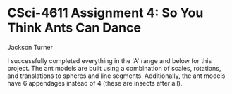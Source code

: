 # CSci-4611 Assignment 4: So You Think Ants Can Dance
Jackson Turner

I successfully completed everything in the 'A' range and below for this project.
The ant models are built using a combination of scales, rotations, and translations to spheres and line segments.
Additionally, the ant models have 6 appendages instead of 4 (these are insects after all).

